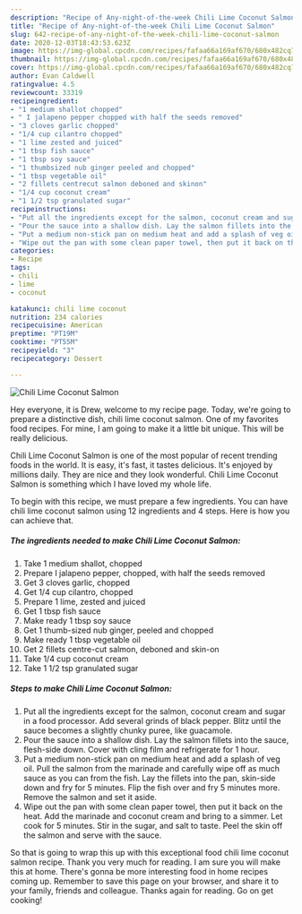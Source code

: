 ```yaml
---
description: "Recipe of Any-night-of-the-week Chili Lime Coconut Salmon"
title: "Recipe of Any-night-of-the-week Chili Lime Coconut Salmon"
slug: 642-recipe-of-any-night-of-the-week-chili-lime-coconut-salmon
date: 2020-12-03T18:43:53.623Z
image: https://img-global.cpcdn.com/recipes/fafaa66a169af670/680x482cq70/chili-lime-coconut-salmon-recipe-main-photo.jpg
thumbnail: https://img-global.cpcdn.com/recipes/fafaa66a169af670/680x482cq70/chili-lime-coconut-salmon-recipe-main-photo.jpg
cover: https://img-global.cpcdn.com/recipes/fafaa66a169af670/680x482cq70/chili-lime-coconut-salmon-recipe-main-photo.jpg
author: Evan Caldwell
ratingvalue: 4.5
reviewcount: 33319
recipeingredient:
- "1 medium shallot chopped"
- " I jalapeno pepper chopped with half the seeds removed"
- "3 cloves garlic chopped"
- "1/4 cup cilantro chopped"
- "1 lime zested and juiced"
- "1 tbsp fish sauce"
- "1 tbsp soy sauce"
- "1 thumbsized nub ginger peeled and chopped"
- "1 tbsp vegetable oil"
- "2 fillets centrecut salmon deboned and skinon"
- "1/4 cup coconut cream"
- "1 1/2 tsp granulated sugar"
recipeinstructions:
- "Put all the ingredients except for the salmon, coconut cream and sugar in a food processor. Add several grinds of black pepper. Blitz until the sauce becomes a slightly chunky puree, like guacamole."
- "Pour the sauce into a shallow dish. Lay the salmon fillets into the sauce, flesh-side down. Cover with cling film and refrigerate for 1 hour."
- "Put a medium non-stick pan on medium heat and add a splash of veg oil. Pull the salmon from the marinade and carefully wipe off as much sauce as you can from the fish. Lay the fillets into the pan, skin-side down and fry for 5 minutes. Flip the fish over and fry 5 minutes more. Remove the salmon and set it aside."
- "Wipe out the pan with some clean paper towel, then put it back on the heat. Add the marinade and coconut cream and bring to a simmer. Let cook for 5 minutes. Stir in the sugar, and salt to taste. Peel the skin off the salmon and serve with the sauce."
categories:
- Recipe
tags:
- chili
- lime
- coconut

katakunci: chili lime coconut 
nutrition: 234 calories
recipecuisine: American
preptime: "PT19M"
cooktime: "PT55M"
recipeyield: "3"
recipecategory: Dessert

---
```



![Chili Lime Coconut Salmon](https://img-global.cpcdn.com/recipes/fafaa66a169af670/680x482cq70/chili-lime-coconut-salmon-recipe-main-photo.jpg)

Hey everyone, it is Drew, welcome to my recipe page. Today, we're going to prepare a distinctive dish, chili lime coconut salmon. One of my favorites food recipes. For mine, I am going to make it a little bit unique. This will be really delicious.

Chili Lime Coconut Salmon is one of the most popular of recent trending foods in the world. It is easy, it's fast, it tastes delicious. It's enjoyed by millions daily. They are nice and they look wonderful. Chili Lime Coconut Salmon is something which I have loved my whole life.




To begin with this recipe, we must prepare a few ingredients. You can have chili lime coconut salmon using 12 ingredients and 4 steps. Here is how you can achieve that.

<!--inarticleads1-->

##### The ingredients needed to make Chili Lime Coconut Salmon:

1. Take 1 medium shallot, chopped
1. Prepare  I jalapeno pepper, chopped, with half the seeds removed
1. Get 3 cloves garlic, chopped
1. Get 1/4 cup cilantro, chopped
1. Prepare 1 lime, zested and juiced
1. Get 1 tbsp fish sauce
1. Make ready 1 tbsp soy sauce
1. Get 1 thumb-sized nub ginger, peeled and chopped
1. Make ready 1 tbsp vegetable oil
1. Get 2 fillets centre-cut salmon, deboned and skin-on
1. Take 1/4 cup coconut cream
1. Take 1 1/2 tsp granulated sugar




<!--inarticleads2-->

##### Steps to make Chili Lime Coconut Salmon:

1. Put all the ingredients except for the salmon, coconut cream and sugar in a food processor. Add several grinds of black pepper. Blitz until the sauce becomes a slightly chunky puree, like guacamole.
1. Pour the sauce into a shallow dish. Lay the salmon fillets into the sauce, flesh-side down. Cover with cling film and refrigerate for 1 hour.
1. Put a medium non-stick pan on medium heat and add a splash of veg oil. Pull the salmon from the marinade and carefully wipe off as much sauce as you can from the fish. Lay the fillets into the pan, skin-side down and fry for 5 minutes. Flip the fish over and fry 5 minutes more. Remove the salmon and set it aside.
1. Wipe out the pan with some clean paper towel, then put it back on the heat. Add the marinade and coconut cream and bring to a simmer. Let cook for 5 minutes. Stir in the sugar, and salt to taste. Peel the skin off the salmon and serve with the sauce.




So that is going to wrap this up with this exceptional food chili lime coconut salmon recipe. Thank you very much for reading. I am sure you will make this at home. There's gonna be more interesting food in home recipes coming up. Remember to save this page on your browser, and share it to your family, friends and colleague. Thanks again for reading. Go on get cooking!
